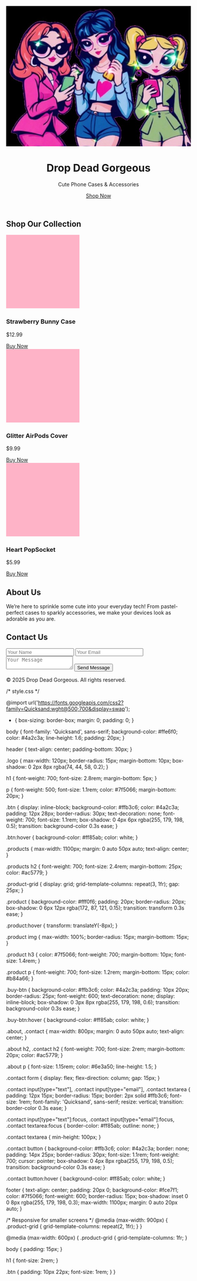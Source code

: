 <!DOCTYPE html>
<html lang="en">
<head>
  <meta charset="UTF-8" />
  <meta name="viewport" content="width=device-width, initial-scale=1.0" />
  <title>Drop Dead Gorgeous</title>
  <link rel="stylesheet" href="style.css" />
  <link href="https://fonts.googleapis.com/css2?family=Quicksand:wght@500;700&display=swap" rel="stylesheet">
</head>
<body>
  <header>
    <img src="images/logo.jpg" alt="Drop Dead Gorgeous Logo" class="logo">
    <h1>Drop Dead Gorgeous</h1>
    <p>Cute Phone Cases & Accessories</p>
    <a href="#shop" class="btn">Shop Now</a>
  </header>

  <section id="shop" class="products">
    <h2>Shop Our Collection</h2>
    <div class="product-grid">
      <div class="product">
        <img src="images/product1.jpg" alt="Strawberry Bunny Case">
        <h3>Strawberry Bunny Case</h3>
        <p>$12.99</p>
        <a href="https://payhip.com/b/sample1" class="buy-btn" target="_blank">Buy Now</a>
      </div>
      <div class="product">
        <img src="images/product2.jpg" alt="Glitter AirPods Cover">
        <h3>Glitter AirPods Cover</h3>
        <p>$9.99</p>
        <a href="https://payhip.com/b/sample2" class="buy-btn" target="_blank">Buy Now</a>
      </div>
      <div class="product">
        <img src="images/product3.jpg" alt="Heart PopSocket">
        <h3>Heart PopSocket</h3>
        <p>$5.99</p>
        <a href="https://payhip.com/b/sample3" class="buy-btn" target="_blank">Buy Now</a>
      </div>
    </div>
  </section>

  <section class="about">
    <h2>About Us</h2>
    <p>We’re here to sprinkle some cute into your everyday tech! From pastel-perfect cases to sparkly accessories, we make your devices look as adorable as you are.</p>
  </section>

  <section class="contact">
    <h2>Contact Us</h2>
    <form action="https://formspree.io/f/your-id" method="POST">
      <input type="text" name="name" placeholder="Your Name" required>
      <input type="email" name="email" placeholder="Your Email" required>
      <textarea name="message" placeholder="Your Message" required></textarea>
      <button type="submit">Send Message</button>
    </form>
  </section>

  <footer>
    <p>&copy; 2025 Drop Dead Gorgeous. All rights reserved.</p>
  </footer>
</body>
</html>   
        

/* style.css */

@import url('https://fonts.googleapis.com/css2?family=Quicksand:wght@500;700&display=swap');

* {
  box-sizing: border-box;
  margin: 0;
  padding: 0;
}

body {
  font-family: 'Quicksand', sans-serif;
  background-color: #ffe6f0;
  color: #4a2c3a;
  line-height: 1.6;
  padding: 20px;
}

header {
  text-align: center;
  padding-bottom: 30px;
}

.logo {
  max-width: 120px;
  border-radius: 15px;
  margin-bottom: 10px;
  box-shadow: 0 2px 8px rgba(74, 44, 58, 0.2);
}

h1 {
  font-weight: 700;
  font-size: 2.8rem;
  margin-bottom: 5px;
}

p {
  font-weight: 500;
  font-size: 1.1rem;
  color: #7f5066;
  margin-bottom: 20px;
}

.btn {
  display: inline-block;
  background-color: #ffb3c6;
  color: #4a2c3a;
  padding: 12px 28px;
  border-radius: 30px;
  text-decoration: none;
  font-weight: 700;
  font-size: 1.1rem;
  box-shadow: 0 4px 6px rgba(255, 179, 198, 0.5);
  transition: background-color 0.3s ease;
}

.btn:hover {
  background-color: #ff85ab;
  color: white;
}

.products {
  max-width: 1100px;
  margin: 0 auto 50px auto;
  text-align: center;
}

.products h2 {
  font-weight: 700;
  font-size: 2.4rem;
  margin-bottom: 25px;
  color: #ac5779;
}

.product-grid {
  display: grid;
  grid-template-columns: repeat(3, 1fr);
  gap: 25px;
}

.product {
  background-color: #fff0f6;
  padding: 20px;
  border-radius: 20px;
  box-shadow: 0 6px 12px rgba(172, 87, 121, 0.15);
  transition: transform 0.3s ease;
}

.product:hover {
  transform: translateY(-8px);
}

.product img {
  max-width: 100%;
  border-radius: 15px;
  margin-bottom: 15px;
}

.product h3 {
  color: #7f5066;
  font-weight: 700;
  margin-bottom: 10px;
  font-size: 1.4rem;
}

.product p {
  font-weight: 700;
  font-size: 1.2rem;
  margin-bottom: 15px;
  color: #b84a66;
}

.buy-btn {
  background-color: #ffb3c6;
  color: #4a2c3a;
  padding: 10px 20px;
  border-radius: 25px;
  font-weight: 600;
  text-decoration: none;
  display: inline-block;
  box-shadow: 0 3px 8px rgba(255, 179, 198, 0.6);
  transition: background-color 0.3s ease;
}

.buy-btn:hover {
  background-color: #ff85ab;
  color: white;
}

.about, .contact {
  max-width: 800px;
  margin: 0 auto 50px auto;
  text-align: center;
}

.about h2, .contact h2 {
  font-weight: 700;
  font-size: 2rem;
  margin-bottom: 20px;
  color: #ac5779;
}

.about p {
  font-size: 1.15rem;
  color: #6e3a50;
  line-height: 1.5;
}

.contact form {
  display: flex;
  flex-direction: column;
  gap: 15px;
}

.contact input[type="text"],
.contact input[type="email"],
.contact textarea {
  padding: 12px 15px;
  border-radius: 15px;
  border: 2px solid #ffb3c6;
  font-size: 1rem;
  font-family: 'Quicksand', sans-serif;
  resize: vertical;
  transition: border-color 0.3s ease;
}

.contact input[type="text"]:focus,
.contact input[type="email"]:focus,
.contact textarea:focus {
  border-color: #ff85ab;
  outline: none;
}

.contact textarea {
  min-height: 100px;
}

.contact button {
  background-color: #ffb3c6;
  color: #4a2c3a;
  border: none;
  padding: 14px 25px;
  border-radius: 30px;
  font-size: 1.1rem;
  font-weight: 700;
  cursor: pointer;
  box-shadow: 0 4px 8px rgba(255, 179, 198, 0.5);
  transition: background-color 0.3s ease;
}

.contact button:hover {
  background-color: #ff85ab;
  color: white;
}

footer {
  text-align: center;
  padding: 20px 0;
  background-color: #fce7f1;
  color: #7f5066;
  font-weight: 600;
  border-radius: 15px;
  box-shadow: inset 0 0 8px rgba(255, 179, 198, 0.3);
  max-width: 1100px;
  margin: 0 auto 20px auto;
}

/* Responsive for smaller screens */
@media (max-width: 900px) {
  .product-grid {
    grid-template-columns: repeat(2, 1fr);
  }
}

@media (max-width: 600px) {
  .product-grid {
    grid-template-columns: 1fr;
  }

  body {
    padding: 15px;
  }

  h1 {
    font-size: 2rem;
  }

  .btn {
    padding: 10px 22px;
    font-size: 1rem;
  }
}
